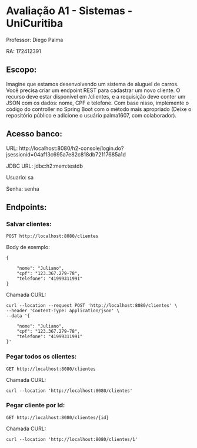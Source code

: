 # Avaliação A1 - Sistemas - UniCuritiba
Professor: Diego Palma

RA: 172412391

## Escopo:
Imagine que estamos desenvolvendo um sistema de aluguel de carros. Você
precisa criar um endpoint REST para cadastrar um novo cliente. O recurso deve
estar disponível em /clientes, e a requisição deve conter um JSON com os
dados: nome, CPF e telefone. Com base nisso, implemente o código do controller
no Spring Boot com o método mais apropriado (Deixe o repositório público e
adicione o usuário palma1607, com colaborador).

## Acesso banco:
URL: http://localhost:8080/h2-console/login.do?jsessionid=04af13c695a7e82c818db72117685a1d

JDBC URL: jdbc:h2:mem:testdb

Usuario: sa

Senha: senha

## Endpoints:

### **Salvar clientes:**

`POST http://localhost:8080/clientes`

Body de exemplo:
```
{

    "nome": "Juliano",
    "cpf": "123.367.279-78",
    "telefone": "41999311991"
}
```

Chamada CURL:
```
curl --location --request POST 'http://localhost:8080/clientes' \
--header 'Content-Type: application/json' \
--data '{

    "nome": "Juliano",
    "cpf": "123.367.279-78",
    "telefone": "41999311991"
}'
```

### **Pegar todos os clientes:**

`GET http://localhost:8080/clientes`

Chamada CURL:
```
curl --location 'http://localhost:8080/clientes'
```

### **Pegar cliente por Id:**

`GET http://localhost:8080/clientes/{id}`

Chamada CURL:
```
curl --location 'http://localhost:8080/clientes/1'
```
